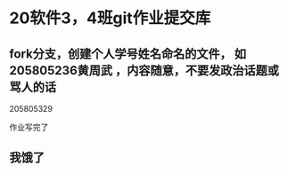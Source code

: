 # 20软件3，4班git作业提交库

## fork分支，创建个人学号姓名命名的文件， 如 205805236黄周武 ，内容随意，不要发政治话题或骂人的话



205805329


作业写完了

## 我饿了

